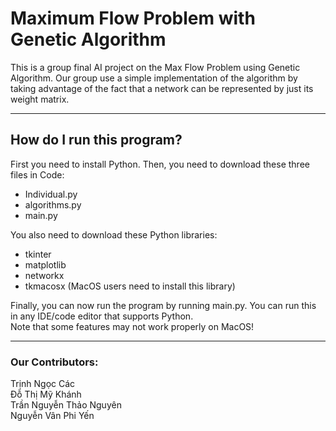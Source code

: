 # Maximum Flow Problem with Genetic Algorithm
This is a group final AI project on the Max Flow Problem using Genetic Algorithm. Our group use a simple implementation of the algorithm by taking advantage of the fact that a network can be represented by just its weight matrix.

------------------------
## How do I run this program?
First you need to install Python. Then, you need to download these three files in Code:
* Individual.py
* algorithms.py
* main.py

You also need to download these Python libraries:
* tkinter
* matplotlib
* networkx
* tkmacosx (MacOS users need to install this library)

Finally, you can now run the program by running main.py. You can run this in any IDE/code editor that supports Python.<br>
Note that some features may not work properly on MacOS!

------------------------

### Our Contributors:
Trịnh Ngọc Các<br>
Đỗ Thị Mỹ Khánh<br>
Trần Nguyễn Thảo Nguyên<br>
Nguyễn Vân Phi Yến<br>

